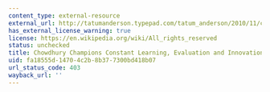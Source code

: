 ```yaml
---
content_type: external-resource
external_url: http://tatumanderson.typepad.com/tatum_anderson/2010/11/chowdhury-champions-constant-learning-evaluation-and-innovation-in-research.html
has_external_license_warning: true
license: https://en.wikipedia.org/wiki/All_rights_reserved
status: unchecked
title: Chowdhury Champions Constant Learning, Evaluation and Innovation in Research
uid: fa18555d-1470-4c2b-8b37-7300bd418b07
url_status_code: 403
wayback_url: ''
---
```

